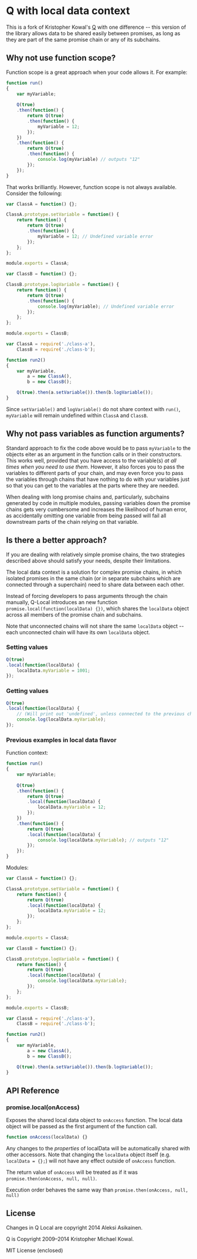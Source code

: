 # Q with local data context

This is a fork of Kristopher Kowal's [Q](https://github.com/kriskowal/q) with
one difference -- this version of the library allows data to be shared easily
between promises, as long as they are part of the same promise chain or any 
of its subchains.


## Why not use function scope?

Function scope is a great approach when your code allows it. For example:

```javascript
function run()
{
    var myVariable;
    
    Q(true)
    .then(function() {
        return Q(true)
        .then(function() {
            myVariable = 12;
        });
    })
    .then(function() {
        return Q(true)
        .then(function() {
            console.log(myVariable) // outputs "12"
        });
    });
}
```

That works brilliantly. However, function scope is not always available. Consider
the following:

```javascript
var ClassA = function() {};

ClassA.prototype.setVariable = function() {
    return function() {
        return Q(true)
        .then(function() {
            myVariable = 12; // Undefined variable error
        });
    };
};

module.exports = ClassA;
```

```javascript
var ClassB = function() {};

ClassB.prototype.logVariable = function() {
    return function() {
        return Q(true)
        .then(function() {
            console.log(myVariable); // Undefined variable error
        });
    };
};

module.exports = ClassB;
```

```javascript
var ClassA = require('./class-a'),
    ClassB = require('./class-b');

function run2()
{
    var myVariable,
        a = new ClassA(),
        b = new ClassB();

    Q(true).then(a.setVariable()).then(b.logVariable());
}
```

Since `setVariable()` and `logVariable()` do not share context with `run()`,
`myVariable` will remain undefined within `ClassA` and `ClassB`.


## Why not pass variables as function arguments?

Standard approach to fix the code above would be to pass `myVariable` to
the objects eiter as an argument in the function calls or in their constructors.
This  works well, provided that you have access to the variable(s) _at all times when
you need to use them_. However, it also forces you to pass the variables to
different parts of your chain, and may even force you to pass the variables through
chains that have nothing to do with your variables just so that you can get to
the variables at the parts where they are needed.

When dealing with long promise chains and, particularly, subchains generated by
code in multiple modules, passing variables down the promise chains gets very
cumbersome and increases the likelihood of human error, as accidentally omitting
one variable from being passed will fail all downstream parts of the chain relying
on that variable.


## Is there a better approach?

If you are dealing with relatively simple promise chains, the two strategies
described above should satisfy your needs, despite their limitations.

The local data context is a solution for complex promise chains, in
which isolated promises in the same chain (or in separate subchains which are connected
through a superchain) need to share data between each other.

Instead of forcing developers to pass arguments through the chain manually,
Q-Local introduces an new function `promise.local(function(localData) {})`, which shares
the `localData` object across all members of the promise chain and subchains.

Note that unconnected chains will not share the same `localData` object -- each
unconnected chain will have its own `localData` object.

### Setting values
```javascript
Q(true)
.local(function(localData) {
    localData.myVariable = 1001;
});
```

### Getting values
```javascript
Q(true)
.local(function(localData) {
    // (Will print out 'undefined', unless connected to the previous chain, of course)
    console.log(localData.myVariable);
});
```


### Previous examples in local data flavor

Function context:

```javascript
function run()
{
    var myVariable;
    
    Q(true)
    .then(function() {
        return Q(true)
        .local(function(localData) {
            localData.myVariable = 12;
        });
    })
    .then(function() {
        return Q(true)
        .local(function(localData) {
            console.log(localData.myVariable); // outputs "12"
        });
    });
}
```

Modules:

```javascript
var ClassA = function() {};

ClassA.prototype.setVariable = function() {
    return function() {
        return Q(true)
        .local(function(localData) {
            localData.myVariable = 12;
        });
    };
};

module.exports = ClassA;
```

```javascript
var ClassB = function() {};

ClassB.prototype.logVariable = function() {
    return function() {
        return Q(true)
        .local(function(localData) {
            console.log(localData.myVariable);
        });
    };
};

module.exports = ClassB;
```

```javascript
var ClassA = require('./class-a'),
    ClassB = require('./class-b');

function run2()
{
    var myVariable,
        a = new ClassA(),
        b = new ClassB();

    Q(true).then(a.setVariable()).then(b.logVariable());
}
```


## API Reference

### promise.local(onAccess)

Exposes the shared local data object to `onAccess` function. The local data object will be passed
as the first argument of the function call.

```javascript
function onAccess(localData) {}
```

Any changes to the _properties_ of localData will be automatically shared with other
accessors. Note that changing the `localData` object itself (e.g. `localData = {};`)
will not have any effect outside of `onAccess` function.

The return value of `onAccess` will be treated as if it was `promise.then(onAccess, null, null)`.

Execution order behaves the same way than `promise.then(onAccess, null, null)`


## License
Changes in Q Local are copyright 2014 Aleksi Asikainen.

Q is Copyright 2009–2014 Kristopher Michael Kowal.

MIT License (enclosed)


